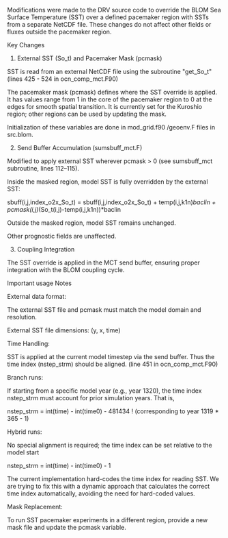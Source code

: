 Modifications were made to the DRV source code to override the BLOM Sea Surface Temperature (SST) over a defined pacemaker region with SSTs from a separate NetCDF file. These changes do not affect other fields or fluxes outside the pacemaker region.


Key Changes

1. External SST (So_t) and Pacemaker Mask (pcmask)

SST is read from an external NetCDF file using the subroutine "get_So_t" (lines 425 - 524 in ocn_comp_mct.F90)

The pacemaker mask (pcmask) defines where the SST override is applied. It has values range from 1 in the core of the pacemaker region to 0 at the edges for smooth spatial transition. It is currently set for the Kuroshio region; other regions can be used by updating the mask.

Initialization of these variables are done in mod_grid.f90 /geoenv.F files in src.blom.

2. Send Buffer Accumulation (sumsbuff_mct.F)

Modified to apply external SST wherever pcmask > 0 (see sumsbuff_mct subroutine, lines 112–115).

Inside the masked region, model SST is fully overridden by the external SST:

  sbuff(i,j,index_o2x_So_t) = sbuff(i,j,index_o2x_So_t) + temp(i,j,k1n)*baclin + pcmask(i,j)*(So_t(i,j)-temp(i,j,k1n))*baclin

Outside the masked region, model SST remains unchanged.

Other prognostic fields are unaffected.

3. Coupling Integration

The SST override is applied in the MCT send buffer, ensuring proper integration with the BLOM coupling cycle.


Important usage Notes

External data format:

The external SST file and pcmask must match the model domain and resolution.

External SST file dimensions: (y, x, time)

Time Handling:

SST is applied at the current model timestep via the send buffer. Thus the time index (nstep_strm) should be aligned. (line 451 in ocn_comp_mct.F90)

Branch runs: 

If starting from a specific model year (e.g., year 1320), the time index nstep_strm must account for prior simulation years. That is, 

nstep_strm = int(time) - int(time0) - 481434  ! (corresponding to year 1319 * 365 - 1)


Hybrid runs:

No special alignment is required; the time index can be set relative to the model start

nstep_strm = int(time) - int(time0) - 1

The current implementation hard-codes the time index for reading SST. We are trying to fix this with a dynamic approach that calculates the correct time index automatically, avoiding the need for hard-coded values.

Mask Replacement:

To run SST pacemaker experiments in a different region, provide a new mask file and update the pcmask variable.
